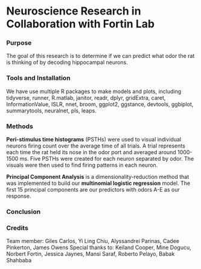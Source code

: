 # Neuroscience Research in Collaboration with Fortin Lab

### Purpose

The goal of this research is to determine if we can predict what odor the rat is 
thinking of by decoding hippocampal neurons. 

### Tools and Installation


We have use multiple R packages to make models and plots, including tidyverse, runner, R.matlab, janitor, readr, dplyr, gridExtra, caret, InformationValue, ISLR, nnet, broom, ggplot2, ggstance, devtools, ggbiplot, summarytools, neuralnet, pls, leaps.



### Methods

__Peri-stimulus time histograms__ (PSTHs) were used to visual individual neurons 
firing count over the average time of all trials. A trial represents each time 
the rat held its nose in the odor port and averaged around 1000-1500 ms. Five 
PSTHs were created for each neuron separated by odor. The visuals were then used 
to find firing patterns in each neuron. 

__Principal Component Analysis__ is a dimensionality-reduction method that was
implemented to build our __multinomial logistic regression__ model. The first 15
principal components are our predictors with odors A-E as our response. 



### Conclusion

### Credits

Team member: Giles Carlos, Yi Ling Chiu, Alyssandrei Parinas, Cadee Pinkerton, James Owens
Special thanks to: Keiland Cooper, Mine Dogucu, Norbert Fortin, Jessica Jaynes, Mansi Saraf, Roberto Pelayo, Babak Shahbaba





